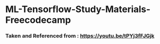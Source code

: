 ﻿# ML-Tensorflow-Study-Materials-Freecodecamp
### Taken and Referenced from : https://youtu.be/tPYj3fFJGjk
